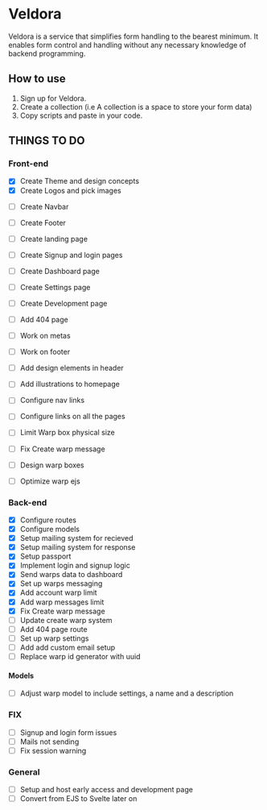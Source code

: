 # Veldora
Veldora is a service that simplifies form handling to the bearest minimum. It enables form control and handling without any necessary knowledge of backend programming.

## How to use
1. Sign up for Veldora.
2. Create a collection (i.e A collection is a space to store your form data)
3. Copy scripts and paste in your code.

## THINGS TO DO

### Front-end

- [x] Create Theme and design concepts
- [x] Create Logos and pick images

<!-- [] Create  -->

- [ ] Create Navbar
- [ ] Create Footer
- [ ] Create landing page
- [ ] Create Signup and login pages
- [ ] Create Dashboard page
- [ ] Create Settings page
- [ ] Create Development page
- [ ] Add 404 page
- [ ] Work on metas
- [ ] Work on footer
- [ ] Add design elements in header
- [ ] Add illustrations to homepage
- [ ] Configure nav links
- [ ] Configure links on all the pages
- [ ] Limit Warp box physical size
- [ ] Fix Create warp message
- [ ] Design warp boxes
- [ ] Optimize warp ejs



### Back-end

- [x] Configure routes
- [x] Configure models
- [x] Setup mailing system for recieved
- [x] Setup mailing system for response
- [x] Setup passport
- [x] Implement login and signup logic
- [x] Send warps data to dashboard
- [x] Set up warps messaging
- [x] Add account warp limit
- [x] Add warp messages limit
- [x] Fix Create warp message
- [ ] Update create warp system
- [ ] Add 404 page route
- [ ] Set up warp settings
- [ ] Add add custom email setup
- [ ] Replace warp id generator with uuid

#### Models
- [ ] Adjust warp model to include settings, a name and a description

### FIX

- [ ] Signup and login form issues
- [ ] Mails not sending
- [ ] Fix session warning

### General

- [ ] Setup and host early access and development page
- [ ] Convert from EJS to Svelte later on
